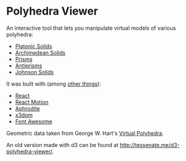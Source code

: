 # Polyhedra Viewer

An interactive tool that lets you manipulate virtual models of various polyhedra:

* [Platonic Solids](http://en.wikipedia.org/wiki/Platonic_solid)
* [Archimedean Solids](http://en.wikipedia.org/wiki/Archimedean_solid)
* [Prisms](http://en.wikipedia.org/wiki/Prism_(geometry))
* [Antiprisms](http://en.wikipedia.org/wiki/Antiprism)
* [Johnson Solids](http://en.wikipedia.org/wiki/Johnson_solid)

It was built with (among [other things]):

* [React](https://facebook.github.io/react/)
* [React Motion](https://github.com/chenglou/react-motion)
* [Aphrodite](https://github.com/Khan/aphrodite)
* [x3dom](http://www.x3dom.org/)
* [Font Awesome](http://fontawesome.io/)

Geometric data taken from George W. Hart's [Virtual Polyhedra].

An old version made with d3 can be found at http://tessenate.me/d3-polyhedra-viewer/.

[Virtual Polyhedra]: http://www.georgehart.com/virtual-polyhedra/vp.html
[other things]: ./package.json
